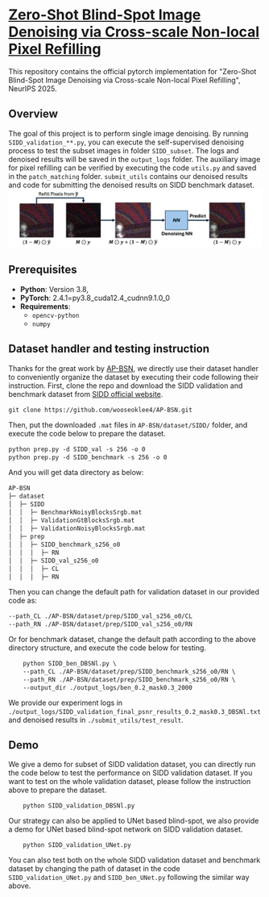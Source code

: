 # [Zero-Shot Blind-Spot Image Denoising via Cross-scale Non-local Pixel Refilling](https://neurips.cc/virtual/2025/poster/118602)

This repository contains the official pytorch implementation for "Zero-Shot Blind-Spot Image Denoising via Cross-scale Non-local Pixel Refilling", NeurIPS 2025.


## Overview

The goal of this project is to perform single image denoising. By running `SIDD_validation_**.py`, you can execute the self-supervised denoising process to test the subset images in folder `SIDD_subset`. The logs and denoised results will be saved in the `output_logs` folder. The auxiliary image for pixel refilling can be verified by executing the code `utils.py` and saved in the `patch_matching` folder. `submit_utils` contains our denoised results and code for submitting the denoised results on SIDD benchmark dataset.
 ![](./figure/Pixel_Refilling_BSN.png)
## Prerequisites

- **Python**: Version 3.8,
- **PyTorch**: 2.4.1=py3.8_cuda12.4_cudnn9.1.0_0
- **Requirements**: 
  - `opencv-python`
  - `numpy`

## Dataset handler and testing instruction

Thanks for the great work by [AP-BSN](https://github.com/wooseoklee4/AP-BSN), we directly use their dataset handler to conveniently organize the dataset by executing their code following their instruction.
First, clone the repo and download the SIDD validation and benchmark dataset from [SIDD official website](https://www.eecs.yorku.ca/~kamel/sidd/).

```
git clone https://github.com/wooseoklee4/AP-BSN.git
```

Then, put the downloaded `.mat` files in `AP-BSN/dataset/SIDD/` folder, and execute the code below to prepare the dataset.

```
python prep.py -d SIDD_val -s 256 -o 0
python prep.py -d SIDD_benchmark -s 256 -o 0
```

And you will get data directory as below:
```
AP-BSN
├─ dataset
│  ├─ SIDD
│  │  ├─ BenchmarkNoisyBlocksSrgb.mat
│  │  ├─ ValidationGtBlocksSrgb.mat
│  │  ├─ ValidationNoisyBlocksSrgb.mat
│  ├─ prep
│  │  ├─ SIDD_benchmark_s256_o0
│  │  │  ├─ RN
│  │  ├─ SIDD_val_s256_o0
│  │  │  ├─ CL
│  │  │  ├─ RN
```

Then you can change the default path for validation dataset in our provided code as:

```
--path_CL ./AP-BSN/dataset/prep/SIDD_val_s256_o0/CL 
--path_RN ./AP-BSN/dataset/prep/SIDD_val_s256_o0/RN 
```

Or for benchmark dataset, change the default path according to the above directory structure, and execute the code below for testing.

```
    python SIDD_ben_DBSNl.py \
    --path_CL ./AP-BSN/dataset/prep/SIDD_benchmark_s256_o0/RN \
    --path_RN ./AP-BSN/dataset/prep/SIDD_benchmark_s256_o0/RN \
    --output_dir ./output_logs/ben_0.2_mask0.3_2000
```

We provide our experiment logs in `./output_logs/SIDD_validation_final_psnr_results_0.2_mask0.3_DBSNl.txt` and denoised results in `./submit_utils/test_result`.

## Demo

We give a demo for subset of SIDD validation dataset, you can directly run the code below to test the performance on SIDD validation dataset. If you want to test on the whole validation dataset, please follow the instruction above to prepare the dataset.

```
    python SIDD_validation_DBSNl.py
```

Our strategy can also be applied to UNet based blind-spot, we also provide a demo for UNet based blind-spot network on SIDD validation dataset.

```
    python SIDD_validation_UNet.py
```

You can also test both on the whole SIDD validation dataset and benchmark dataset by changing the path of dataset in the code `SIDD_validation_UNet.py` and `SIDD_ben_UNet.py` following the similar way above.
